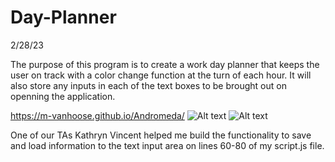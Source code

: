 # Day-Planner

2/28/23

The purpose of this program is to create a work day planner that keeps the user on track with a color change function at the turn of each hour. It will also store any inputs in each of the text boxes to be brought out on openning the application.

https://m-vanhoose.github.io/Andromeda/
![Alt text](Assets/img/day-planner-1.png)
![Alt text](Assets/img/day-planner-2.png)

One of our TAs Kathryn Vincent helped me build the functionality to save and load information to the text input area on lines 60-80 of my script.js file.

